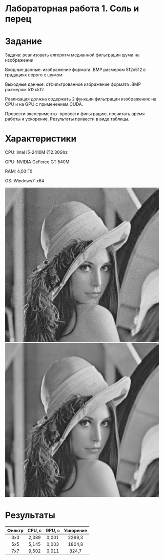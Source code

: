 # Лабораторная работа 1. Соль и перец

# Задание

Задача: реализовать алгоритм медианной фильтрации шума на изображении

Входные данные: изображение формата .BMP размером 512x512 в градациях серого с шумом

Выходные данные: отфильтрованное избражение формата .BMP размером 512x512

Реализация должна содержать 2 функции фильтрации изображения: на CPU и на GPU с применением CUDA.

Провести эксперименты: провести фильтрацию, посчитать время работы и ускорение. Результаты привести в виде таблицы.

# Характеристики

CPU: Intel i5-2410M @2.30Ghz

GPU: NVIDIA GeForce GT 540M

RAM: 4,00 Гб

OS: Windows7-x64

![alt text](512x512.bmp)
![alt text](CPU_img.bmp)

# Результаты

|Фильтр|CPU, с|GPU, с|Ускорение|
|:---:|:----:|:----:|:-:|
|3x3|2,389|0,001|2299,3|
|5x5|5,145|0,003|1804,8|
|7x7|9,502|0,011|824,7|
